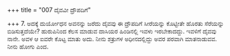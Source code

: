 +++
title = "007 ದೈವವೀ ದ್ರೌಪದಿಗೆ"

+++
7. ಅದಕ್ಕೆ ದುರ್ಯೋಧನ ಅವನನ್ನು ಜರೆದು ದೈವವು ಈ ದ್ರೌಪದಿಗೆ ಸೀರೆಯನ್ನು ಕೊಟ್ಟೀತೇ ಹೊರತು ಸೆರೆಯನ್ನು ಬಿಡಿಸುತ್ತದೆಯೇ? ಹುರುಪಿನಿಂದ ಕೆಲಸ ಮಾಡುವ ದಾಸಿಯರ ಹಿಂಡಿನಲ್ಲಿ ಇವಳು ಇರಬೇಕಾದದ್ದು. ಇವಳಿಗೆ ದೈವವು ನಾನೇ. ಅವಳ ಆ ಐವರೇ ಕೊಟ್ಟ ಮಾತು ಅದು. ನೀನು ಶತ್ರುಗಳ ಅಧೀನದಲ್ಲಿದ್ದು ಅವರ ಪರವಾಗಿ ಮಾತನಾಡುವವ. ನೀನು ಹೋಗು ಎಂದ.